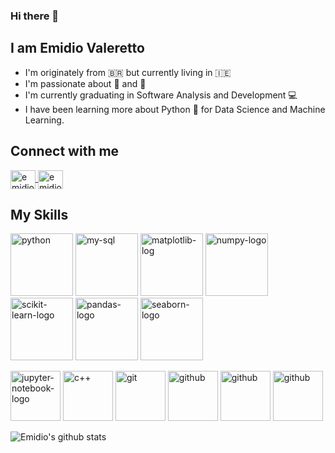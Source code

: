### Hi there 👋
## I am Emidio Valeretto

- I'm originately from  :brazil:   but currently living in   :ireland:
- I'm passionate about  :camera_flash:  and   :movie_camera:
- I'm currently graduating in Software Analysis and Development  :computer:
- I have been learning more about Python :snake:   for Data Science and Machine Learning.

## Connect with me
<a href="https://www.linkedin.com/in/emidiovalereto/" target="_blank">
  <img align="center" alt="emidio-linkedin" src="https://devicon.dev/devicon.git/icons/linkedin/linkedin-plain.svg" width="40" height="30"
       style="max-width:100%;"> </img>
</a>
<a href="https://www.facebook.com/emidiovalereto" target="_blank">
  <img align="center" alt="emidio-facebook" src="https://devicon.dev/devicon.git/icons/facebook/facebook-original.svg" width="40" height="30"
       style="max-width:100%;"> </img>
</a>

## My Skills
<img src="https://devicon.dev/devicon.git/icons/python/python-original.svg" alt="python" width="100" height="100"
 style="max-width:100%;"></img>
<img src="https://devicon.dev/devicon.git/icons/mysql/mysql-original-wordmark.svg" alt="my-sql" width="100" height="100"
style="max-width:100%;"></img>
<img src="https://raw.githubusercontent.com/valohai/ml-logos/5127528b5baadb77a6ea4b999a47b4e86bf0f98b/matplotlib.svg" alt="matplotlib-log" width="100" height="100"
style="max-width:100%;"></img>
<img src="https://raw.githubusercontent.com/valohai/ml-logos/5127528b5baadb77a6ea4b999a47b4e86bf0f98b/numpy-simple.svg" alt="numpy-logo" width="100" height="100"
style="max-width:100%;"></img>
<img src="https://raw.githubusercontent.com/valohai/ml-logos/5127528b5baadb77a6ea4b999a47b4e86bf0f98b/scikit-learn.svg" alt="scikit-learn-logo" width="100" height="100"
style="max-width:100%;"></img> 
<img src="https://raw.githubusercontent.com/valohai/ml-logos/5127528b5baadb77a6ea4b999a47b4e86bf0f98b/pandas.svg" alt="pandas-logo" width="100" height="100"
style="max-width:100%;"></img> 
<img src="https://seaborn.pydata.org/_images/logo-wide-lightbg.svg" alt="seaborn-logo" width="100" height="100"
style="max-width:100%;"></img> 

<img src="https://iconape.com/wp-content/files/si/370990/svg/370990.svg" alt="jupyter-notebook-logo" width="80" height="80"
style="max-width:100%;"></img>
<img src="https://devicon.dev/devicon.git/icons/cplusplus/cplusplus-original.svg" alt="c++" width="80" height="80"
style="max-width:100%;"></img>
<img src="https://devicon.dev/devicon.git/icons/git/git-original.svg" alt="git" width="80" height="80"
style="max-width:100%;"></img>
<img src="https://devicon.dev/devicon.git/icons/github/github-original.svg" alt="github" width="80" height="80"
style="max-width:100%;"></img>
<img src="https://devicon.dev/devicon.git/icons/django/django-original.svg" alt="github" width="80" height="80"
style="max-width:100%;"></img>
<img src="https://devicon.dev/devicon.git/icons/amazonwebservices/amazonwebservices-original-wordmark.svg" alt="github" width="80" height="80"
style="max-width:100%;"></img>

![Emidio's github stats](https://github-readme-stats.vercel.app/api?username=Emidio-Valeretto&show_icons=true&theme=radical)

<!--
**Emidio-Valeretto/Emidio-Valeretto** is a ✨ _special_ ✨ repository because its `README.md` (this file) appears on your GitHub profile.

Here are some ideas to get you started:

- 🔭 I’m currently working on ...
- 🌱 I’m currently learning ...
- 👯 I’m looking to collaborate on ...
- 🤔 I’m looking for help with ...
- 💬 Ask me about ...
- 📫 How to reach me: ...
- 😄 Pronouns: ...
- ⚡ Fun fact: ...
-->
